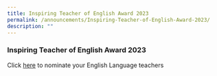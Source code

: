 ```yaml
---
title: Inspiring Teacher of English Award 2023
permalink: /announcements/Inspiring-Teacher-of-English-Award-2023/
description: ""
---
```


### Inspiring Teacher of English Award 2023

Click [here](www.goodenglish.org.sg) to nominate your English Language teachers